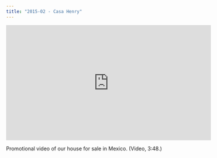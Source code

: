 ```yaml
---
title: "2015-02 - Casa Henry"
---
```


<div class="embed-responsive embed-responsive-16by9">
  <iframe width="560" height="315" src="https://www.youtube.com/embed/oYp3AMoHW50" title="YouTube video player" frameborder="0" allow="accelerometer; autoplay; clipboard-write; encrypted-media; gyroscope; picture-in-picture; web-share" allowfullscreen></iframe>
</div>

Promotional video of our house for sale in Mexico. (Video, 3:48.)
